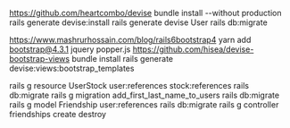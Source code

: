  <!-- rails command -->

 <!-- devise install -->
 https://github.com/heartcombo/devise
bundle install --without production
rails generate devise:install
rails generate devise User
rails db:migrate
 <!-- bootstrap install -->
https://www.mashrurhossain.com/blog/rails6bootstrap4
yarn add bootstrap@4.3.1 jquery popper.js
https://github.com/hisea/devise-bootstrap-views
bundle install
rails generate devise:views:bootstrap_templates

 <!-- 抜けてるかも -->

rails g resource UserStock user:references stock:references
rails db:migrate
rails g migration add_first_last_name_to_users
rails db:migrate
rails g model Friendship user:references
rails db:migrate
rails g controller friendships create destroy
